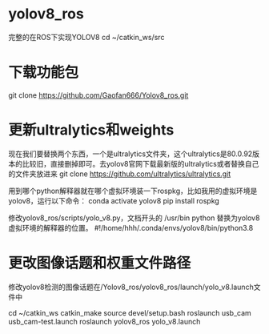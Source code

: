 # yolov8_ros
完整的在ROS下实现YOLOV8
cd ~/catkin_ws/src

# 下载功能包
git clone https://github.com/Gaofan666/Yolov8_ros.git

# 更新ultralytics和weights
现在我们要替换两个东西，一个是ultralytics文件夹，这个ultralytics是80.0.92版本的比较旧，直接删掉即可。去yolov8官网下载最新版的ultralytics或者替换自己的文件夹放进来
git clone https://github.com/ultralytics/ultralytics.git

用到哪个python解释器就在哪个虚拟环境装一下rospkg，比如我用的虚拟环境是yolov8，运行以下命令：
conda activate yolov8
pip install rospkg

修改yolov8_ros/scripts/yolo_v8.py，文档开头的 /usr/bin python 替换为yolov8虚拟环境的解释器的位置。
#!/home/hhh/.conda/envs/yolov8/bin/python3.8

# 更改图像话题和权重文件路径
修改yolov8检测的图像话题在/Yolov8_ros/yolov8_ros/launch/yolo_v8.launch文件中

cd ~/catkin_ws
catkin_make
source devel/setup.bash
roslaunch usb_cam usb_cam-test.launch
roslaunch yolov8_ros yolo_v8.launch
